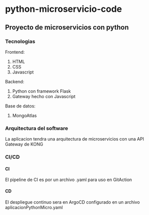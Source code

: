 # python-microservicio-code
## Proyecto de microservicios con python
### Tecnologias

Frontend:
   1. HTML
   2. CSS
   3. Javascript

Backend:
   1. Python con framework Flask
   2. Gateway hecho con Javascript

Base de datos:
   1. MongoAtlas

### Arquitectura del software
La aplicacion tendra una arquitectura de microservicios con una API Gateway de KONG

### CI/CD
#### CI
El pipeline de CI es por un archivo .yaml para uso en GitAction

#### CD
El despliegue continuo sera en ArgoCD configurado en un archivo aplicacionPythonMicro.yaml
